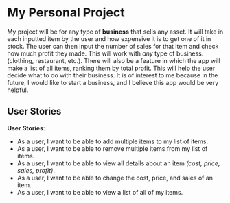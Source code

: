 # My Personal Project

My project will be for any type of **business** that sells any asset. 
It will take in each inputted item by the user and how expensive it is to 
get one of it in stock. The user can then input the number of sales for that item
and check how much profit they made. This will work with *any* type of business.
(clothing, restaurant, etc.). There will also be a feature in which the app will make
a list of all items, ranking them by total profit. This will help the user decide what
to do with their business. It is of interest to me because in the future, I would like to
start a business, and I believe this app would be very helpful.

## User Stories

**User Stories**:
- As a user, I want to be able to add multiple items to my list of items.
- As a user, I want to be able to remove multiple items from my list of items.
- As a user, I want to be able to view all details about an item _(cost, price, sales, profit)_.
- As a user, I want to be able to change the cost, price, and sales of an item.
- As a user, I want to be able to view a list of all of my items.
